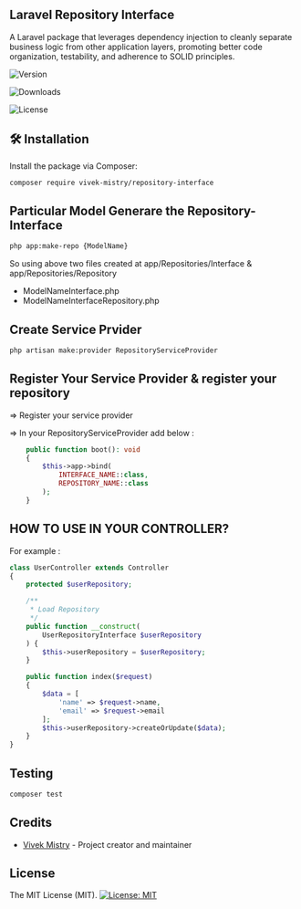 ## Laravel Repository Interface

A Laravel package that leverages dependency injection to cleanly separate business logic from other application layers, promoting better code organization, testability, and adherence to SOLID principles.


![Version](https://img.shields.io/packagist/v/vivek-mistry/repository-interface.svg?style=flat-square&label=Latest%20Stable%20Version)

![Downloads](https://img.shields.io/packagist/dt/vivek-mistry/repository-interface.svg?style=flat-square&label=Total%20Downloads)

![License](https://img.shields.io/github/license/vivek-mistry/repository-interface.svg?style=flat-square)


## 🛠️ Installation

Install the package via Composer:
```bash
composer require vivek-mistry/repository-interface
```

## Particular Model Generare the Repository-Interface
```bash
php app:make-repo {ModelName}
```

So using above two files created at app/Repositories/Interface & app/Repositories/Repository
<ul>
<li>ModelNameInterface.php</li>
<li>ModelNameInterfaceRepository.php</li>
</ul>


## Create Service Prvider
```bash
php artisan make:provider RepositoryServiceProvider
```

## Register Your Service Provider & register your repository
<P>=> Register your service provider</P>
<P>=> In your RepositoryServiceProvider add below : </P>
    
```php
    public function boot(): void
    {
        $this->app->bind(
            INTERFACE_NAME::class,
            REPOSITORY_NAME::class
        );
    }
```    

## HOW TO USE IN YOUR CONTROLLER? 

For example : 

```php
class UserController extends Controller
{
    protected $userRepository;

    /**
     * Load Repository
     */
    public function __construct(
        UserRepositoryInterface $userRepository
    ) {
        $this->userRepository = $userRepository;
    }

    public function index($request)
    {
        $data = [
            'name' => $request->name,
            'email' => $request->email
        ];
        $this->userRepository->createOrUpdate($data);
    }
}
```

## Testing
```php
composer test
```

## Credits

- [Vivek Mistry](https://github.com/vivek-mistry) - Project creator and maintainer

## License
The MIT License (MIT). 
[![License: MIT](https://img.shields.io/badge/License-MIT-yellow.svg)](https://opensource.org/licenses/MIT)